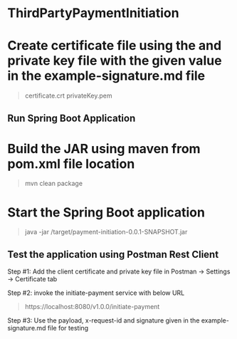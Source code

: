 # ThirdPartyPaymentInitiation

# Create certificate file using the and private key file with the given value in the example-signature.md file

> certificate.crt
> privateKey.pem

## Run Spring Boot Application

# Build the JAR using maven from pom.xml file location

> mvn clean package

# Start the Spring Boot application

> java -jar /target/payment-initiation-0.0.1-SNAPSHOT.jar

## Test the application using Postman Rest Client

Step #1: Add the client certificate and private key file in Postman -> Settings -> Certificate tab

Step #2: invoke the initiate-payment service with below URL

> https://localhost:8080/v1.0.0/initiate-payment

Step #3: Use the payload, x-request-id and signature given in the example-signature.md file for testing
